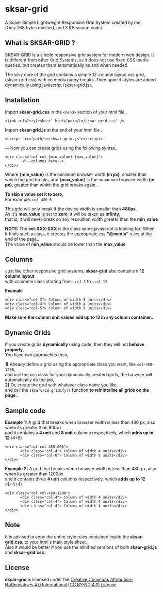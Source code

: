 # sksar-grid
A Super Simple Lightweight Responsive Grid System created by me,  
(Only 768 bytes minified, and 3 KB source code)

What is SKSAR-GRID ?
---

SKSAR-GRID is a simple responsive grid system for modern web design. It is different from other Grid Systems, as it does not use fixed CSS media queries, but creates them automatically as and when needed.  
  
The very core of the grid contains a simple 12-column layout css grid, (sksar-grid.css) with no media query breaks. Then upon it styles are added dynamically using javascript (sksar-grid.js)..  

Installation
---
Import **sksar-grid.css** in the `<head>` section of your html file..

```
<link rel="stylesheet" href="path/to/sksar-grid.css" />
```
Import **sksar-grid.js** at the end of your html file..

```
<script src="path/to/sksar-grid.js"></script>
```
--
Now you can create grids using the following syntax.. 

```
<div class="col col-{min_value}-{max_value}">
        <!--columns here-->
</div>
```

Where **{min_value}** is the minimum browser width **(in px)**, smaller than which the grid breaks,
and **{max_value}** is the maximum browser width **(in px)**, greater than which the grid breaks again..

**To skip a value set it to zero,**  
For example: `col-480-0`  

This grid will only break if the device width is smaller than **480px**,  
As it's **max_value** is set to **zero**, it will be taken as **infinty**,  
that is, it will never break on any resoultion width greater than the **min_value**  
  
**NOTE:** The **col-XXX-XXX** is the class name javascript is looking for; When it finds such a class, it creates the appropriate css **"@media"** rules at the end of the page..  
The value of **min_value** should be lower than the **max_value**  
  

Columns
---
Just like other responsive grid systems, **sksar-grid** also contains a **12 column layout**  
with colummn class starting from `.col-1` to `.col-12`  
  
**Example**
```
<div class="col-3"> Column of width 3 units</div>
<div class="col-4"> Column of width 4 units</div>
<div class="col-5"> Column of width 5 units</div>
```

**Make sure the column unit values add up to 12 in any column container..**  

Dynamic Grids
---
If you create grids **dynamically** using code, then they will not **behave properly**,  
You have two approaches then,  


**1)** Already define a grid using the appropriate class you want, like `col-480-1200`,  
   and use the css class for your dynamically created grids, the browser will automatically do the job,  
**2)** Or, create the grid with whatever class name you like,  
   and call the `sksarGrid.gridify()` function **to reinintalise all grids on the page**..

Sample code
---
**Example 1:** A grid that breaks when browser width is less than 480 px, also when its greater than 800px  
and it contains a **4 unit** and **8 unit** columns respectively, which **adds up to 12** (4+8)
```
<div class="col col-480-800">
       <div class="col-4"> Column of width 4 units</div>
       <div class="col-8"> Column of width 8 units</div>
</div>
```  
**Example 2:** A grid that breaks when browser width is less than 480 px, also when its greater than 1200px  
and it contains three **4 unit** columns respectively, which **adds up to 12** (4+4+4)

```
<div class="col col-480-1200">
       <div class="col-4"> Column of width 4 units</div>
       <div class="col-4"> Column of width 4 units</div>
       <div class="col-4"> Column of width 4 units</div>
</div>
```  

Note
---

It is advised to copy the entire style rules contained inside the **sksar-grid.css**, to your html's main style sheet,  
Also it would be better if you use the minified versions of both **sksar-grid.js** and **sksar-grid.css**..

License
---
**sksar-grid** is licensed under the [Creative Commons Attribution-NoDerivatives 4.0 International (CC BY-ND 4.0) License](https://creativecommons.org/licenses/by-nd/4.0/)
